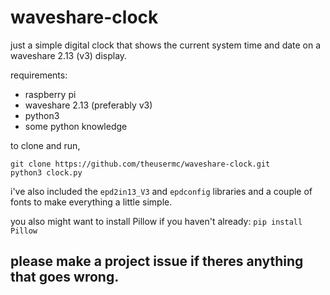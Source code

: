 ﻿# waveshare-clock
just a simple digital clock that shows the current system time and date on a waveshare 2.13 (v3) display.

requirements:

 - raspberry pi 
 - waveshare 2.13 (preferably v3)
 - python3
 - some python knowledge

to clone and run, 

    git clone https://github.com/theusermc/waveshare-clock.git
    python3 clock.py
i've also included the `epd2in13_V3` and `epdconfig` libraries and a couple of fonts to make everything a little simple.

you also might want to install Pillow if you haven't already:
`pip install Pillow`

## please make a project issue if theres anything that goes wrong.